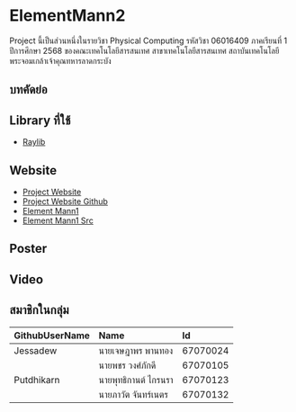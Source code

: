 # ElementMann2
Project นี้เป็นส่วนหนึ่งในรายวิชา Physical Computing รหัสวิชา 06016409 ภาคเรียนที่ 1 ปีการศึกษา 2568 ของคณะเทคโนโลยีสารสนเทศ สาขาเทคโนโลยีสารสนเทศ สถาบันเทคโนโลยีพระจอมเกล้าเจ้าคุณทหารลาดกระบัง
## บทคัดย่อ
## Library ที่ใช้
- [Raylib](https://www.raylib.com/)
## Website
- [Project Website](https://putdhikarn.github.io/PhyCom-ElementMann2.github.io/)
- [Project Website Github](https://github.com/Putdhikarn/PhyCom-ElementMann2.github.io)
- [Element Mann1](https://drive.google.com/file/d/1w-kb3iIiLoURTrlO7yjTNdZpfDmk_yDV/view?usp=sharing)
- [Element Mann1 Src](https://drive.google.com/file/d/1vzjNWwokbudhxGu5FML3rgsksWfIgzc7/view?usp=sharing)
## Poster
## Video
## สมาชิกในกลุ่ม
| GithubUserName | Name | Id |
|:---|:---|:---|
|Jessadew|นายเจษฎาพร พานทอง| 67070024|
||นายพชร วงศ์ภักดี |67070105|
|Putdhikarn|นายพุทธิกานต์ ไกรนรา| 67070123|
||นายภาวัต จันทร์เนตร| 67070132|
